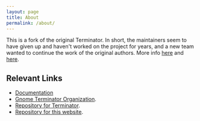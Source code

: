 ```yaml
---
layout: page
title: About
permalink: /about/
---
```


This is a fork of the original Terminator. In short, the maintainers seem to have given up and haven't worked on the project for years, and a new team wanted to continue the work of the original authors. More info [here](https://github.com/gnome-terminator/terminator/issues/1) and [here](https://github.com/gnome-terminator/terminator#new-home-on-github).

## Relevant Links

- [Documentation](https://gnome-terminator.readthedocs.io/en/latest/)
- [Gnome Terminator Organization](https://github.com/gnome-terminator).
- [Repository for Terminator](https://github.com/gnome-terminator/terminator).
- [Repository for this website](https://github.com/gnome-terminator/gnome-terminator.github.io).


